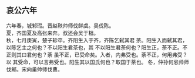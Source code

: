 ## 哀公六年

六年春，城邾瑕。晋赵鞅帅师伐鲜虞。吴伐陈。  
夏，齐国夏及高张来奔。叔还会吴于柤。  
秋，七月庚寅，楚子轸卒。齐阳生入于齐，齐陈乞弑其君
荼。阳生入而弑其君，以陈乞主之何也？不以阳生君茶也，其
不以阳生君荼何也？阳生正，荼不正。不正则其曰君何也？荼
虽不正，已受命矣。入者，内弗受也。荼不正，何用弗受？以
其受命，可以言弗受也。阳生其以国氏何也？取国于荼也。
冬，仲孙何忌帅师伐邾。宋向巢帅师伐曹。  

